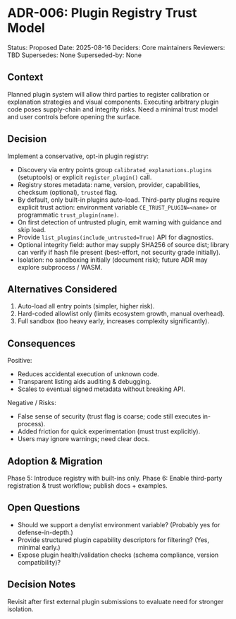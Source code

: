 # ADR-006: Plugin Registry Trust Model

Status: Proposed
Date: 2025-08-16
Deciders: Core maintainers
Reviewers: TBD
Supersedes: None
Superseded-by: None

## Context

Planned plugin system will allow third parties to register calibration or explanation strategies and visual components. Executing arbitrary plugin code poses supply-chain and integrity risks. Need a minimal trust model and user controls before opening the surface.

## Decision

Implement a conservative, opt-in plugin registry:

- Discovery via entry points group `calibrated_explanations.plugins` (setuptools) or explicit `register_plugin()` call.
- Registry stores metadata: name, version, provider, capabilities, checksum (optional), `trusted` flag.
- By default, only built-in plugins auto-load. Third-party plugins require explicit trust action: environment variable `CE_TRUST_PLUGIN=<name>` or programmatic `trust_plugin(name)`.
- On first detection of untrusted plugin, emit warning with guidance and skip load.
- Provide `list_plugins(include_untrusted=True)` API for diagnostics.
- Optional integrity field: author may supply SHA256 of source dist; library can verify if hash file present (best-effort, not security grade initially).
- Isolation: no sandboxing initially (document risk); future ADR may explore subprocess / WASM.

## Alternatives Considered

1. Auto-load all entry points (simpler, higher risk).
2. Hard-coded allowlist only (limits ecosystem growth, manual overhead).
3. Full sandbox (too heavy early, increases complexity significantly).

## Consequences

Positive:

- Reduces accidental execution of unknown code.
- Transparent listing aids auditing & debugging.
- Scales to eventual signed metadata without breaking API.

Negative / Risks:

- False sense of security (trust flag is coarse; code still executes in-process).
- Added friction for quick experimentation (must trust explicitly).
- Users may ignore warnings; need clear docs.

## Adoption & Migration

Phase 5: Introduce registry with built-ins only.
Phase 6: Enable third-party registration & trust workflow; publish docs + examples.

## Open Questions

- Should we support a denylist environment variable? (Probably yes for defense-in-depth.)
- Provide structured plugin capability descriptors for filtering? (Yes, minimal early.)
- Expose plugin health/validation checks (schema compliance, version compatibility)?

## Decision Notes

Revisit after first external plugin submissions to evaluate need for stronger isolation.
